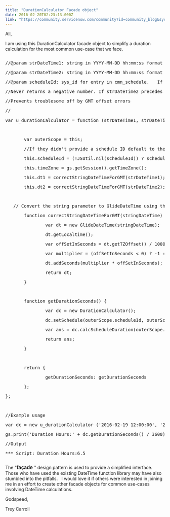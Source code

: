 ```yaml
---
title: "DurationCalculator Facade object"
date: 2016-02-20T02:23:13.000Z
link: "https://community.servicenow.com/community?id=community_blog&sys_id=edfce2a5dbd0dbc01dcaf3231f961937"
---
```

<p>All,</p><p></p><p>I am using this DurationCalculator facade object to simplify a duration calculation for the most common use-case that we face.</p><pre __default_attr="javascript" __jive_macro_name="code" class="jive_macro_code _jivemacro_uid_14559129376443130 jive_text_macro" data-renderedposition="70_8_1122_672" jivemacro_uid="_14559129376443130" modifiedtitle="true"><p>//@param strDateTime1: string in YYYY-MM-DD hh:mm:ss format</p><p>//@param strDateTime2: string in YYYY-MM-DD hh:mm:ss format</p><p>//@param scheduleId: sys_id for entry in cmn_schedule.   If omitted, the 8-5 week days excluding holidays schedule will be used</p><p>//Never returns a negative number. If strDateTime2 precedes strDateTime1 getDurationSeconds will return zero</p><p>//Prevents troublesome off by GMT offset errors</p><p>//<span style="color: rgba(0, 0, 0, 0); font-family: Consolas, 'Courier New', Courier, mono, serif; font-size: 12px;">getDurationSeconds() is the only public method exposed on this object</span></p><p>var u_durationCalculator = function (strDateTime1, strDateTime2, scheduleId) {   </p><p>   </p><p>       var outerScope = this;   </p><p>       //If they didn't provide a schedule ID default to the 8-5 week days excluding holidays schedule   </p><p>       this.scheduleId = (!JSUtil.nil(scheduleId)) ? scheduleId : '090eecae0a0a0b260077e1dfa71da828';     </p><p>       this.timeZone = gs.getSession().getTimeZone();   </p><p>       this.dt1 = correctStringDateTimeForGMT(strDateTime1);   </p><p>       this.dt2 = correctStringDateTimeForGMT(strDateTime2);   </p><p>   </p><p>   // Convert the string parameter to GlideDateTime using the assumption that the string provided was user TZ localized and needs to be converted to GMT</p><p>       function correctStringDateTimeForGMT(stringDateTime) {   </p><p>               var dt = new GlideDateTime(stringDateTime);   </p><p>               dt.getLocaltime();   </p><p>               var offSetInSeconds = dt.getTZOffset() / 1000; //convert from millis   </p><p>               var multiplier = (offSetInSeconds &lt; 0) ? -1 : 1;   </p><p>               dt.addSeconds(multiplier * offSetInSeconds);   </p><p>               return dt;   </p><p>       }   </p><p>   </p><p>       function getDurationSeconds() {   </p><p>               var dc = new DurationCalculator();   </p><p>               dc.setSchedule(outerScope.scheduleId, outerScope.timeZone);   </p><p>               var ans = dc.calcScheduleDuration(outerScope.dt1.getDisplayValue(), outerScope.dt2.getDisplayValue());   </p><p>               return ans;   </p><p>       }   </p><p>   </p><p>       return {   </p><p>               getDurationSeconds: getDurationSeconds   </p><p>       };   </p><p>};   </p><p>   </p><p>//Example usage   </p><p>var dc = new u_durationCalculator ('2016-02-19 12:00:00', '2016-02-22 09:30:00');   </p><p>gs.print('Duration Hours:' + dc.getDurationSeconds() / 3600);   </p><p>//Output   </p><p>*** Script: Duration Hours:6.5   </p></pre><p></p><p>The "<span style="color: #222222; font-family: arial, sans-serif; font-size: 16px;"><strong>façade </strong></span>" design pattern is used to provide a simplified interface.   Those who have used the existing DateTime function library may have also stumbled into the pitfalls.   I would love it if others were interested in joining me in an effort to create other facade objects for common use-cases involving DateTime calculations.</p><p></p><p>Godspeed,</p><p></p><p>Trey Carroll</p>